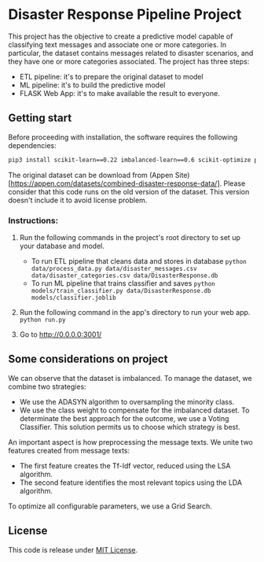 # Disaster Response Pipeline Project

This project has the objective to create a predictive model capable of classifying text messages and associate one or more categories.
In particular, the dataset contains messages related to disaster scenarios, and they have one or more categories associated.
The project has three steps:

* ETL pipeline: it's to prepare the original dataset to model
* ML pipeline:  it's to build the predictive model
* FLASK Web App: it's to make available the result to everyone.

## Getting start

Before proceeding with installation, the software requires the following dependencies:
```bash
pip3 install scikit-learn==0.22 imbalanced-learn==0.6 scikit-optimize pandas plotly SQLAlchemy Flask nltk joblib
```

The original dataset can be download from (Appen Site)[https://appen.com/datasets/combined-disaster-response-data/].
Please consider that this code runs on the old version of the dataset. This version doesn't include it to avoid license problem.

### Instructions:
1. Run the following commands in the project's root directory to set up your database and model.

    - To run ETL pipeline that cleans data and stores in database
        `python data/process_data.py data/disaster_messages.csv data/disaster_categories.csv data/DisasterResponse.db`
    - To run ML pipeline that trains classifier and saves
        `python models/train_classifier.py data/DisasterResponse.db models/classifier.joblib`

2. Run the following command in the app's directory to run your web app.
    `python run.py`

3. Go to http://0.0.0.0:3001/

## Some considerations on project
We can observe that the dataset is imbalanced. To manage the dataset, we combine two strategies:
* We use the ADASYN algorithm to oversampling the minority class.
* We use the class weight to compensate for the imbalanced dataset.
To determinate the best approach for the outcome, we use a Voting Classifier. This solution permits us to choose which strategy is best.

An important aspect is how preprocessing the message texts. We unite two features created from message texts:
* The first feature creates the Tf-Idf vector, reduced using the LSA algorithm.
* The second feature identifies the most relevant topics using the LDA algorithm.

To optimize all configurable parameters, we use a Grid Search.

## License
This code is release under [MIT License](LICENSE).